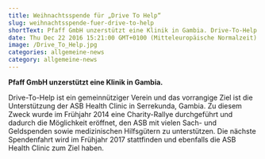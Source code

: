 ```yaml
---
title: Weihnachtsspende für „Drive To Help“
slug: weihnachtsspende-fuer-drive-to-help
shortText: Pfaff GmbH unzerstützt eine Klinik in Gambia. Drive-To-Help ist ein gemeinnütziger Verein und das vorrangige Ziel ist die Unterstützung der ASB Health Clinic in Serrekunda, …
date: Thu Dec 22 2016 15:21:00 GMT+0100 (Mitteleuropäische Normalzeit)
image: /Drive_To_Help.jpg
categories: allgemeine-news
category: allgemeine-news
---
```


<strong>Pfaff GmbH unzerstützt eine Klinik in Gambia.</strong></p>

<p>Drive-To-Help ist ein gemeinnütziger Verein und das vorrangige Ziel ist die Unterstützung der ASB Health Clinic in Serrekunda, Gambia. Zu diesem Zweck wurde im Frühjahr 2014 eine Charity-Rallye durchgeführt und dadurch die Möglichkeit eröffnet, den ASB mit vielen Sach- und Geldspenden sowie medizinischen Hilfsgütern zu unterstützen. Die nächste Spendenfahrt wird im Frühjahr 2017 stattfinden und ebenfalls die ASB Health Clinic zum Ziel haben.</p>


